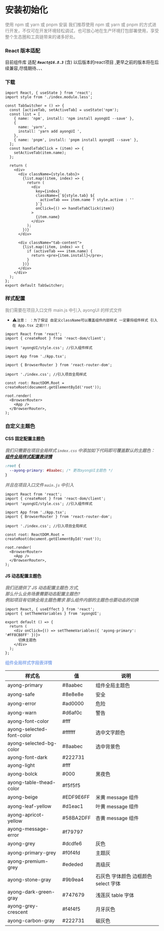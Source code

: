 # 安装初始化

<span style="color: #808080;">使用 npm 或 yarn 或 pnpm 安装
我们推荐使用 npm 或 yarn 或 pnpm
的方式进行开发，不仅可在开发环境轻松调试，也可放心地在生产环境打包部署使用，享受整个生态圈和工具链带来的诸多好处。</span>

### React 版本适配

目前组件库 适配 ***`React@16.8.3`*** (含) 以后版本的react项目 ,更早之前的版本将在后续兼容,尽情期待、、、

### 下载

[//]: # '#### npm'
[//]: #
[//]: # '```clickhouse'
[//]: # '      npm install ayongUI --save'
[//]: # '```'
[//]: # '#### yarn'
[//]: #
[//]: # '```clickhouse'
[//]: # '      yarn add ayongUI  '
[//]: # '```'
[//]: # '#### pnpm'
[//]: #
[//]: # '```clickhouse'
[//]: # '      pnpm install ayongUI --save'
[//]: # '```'

```tsx hideCode=true inline=true
import React, { useState } from 'react';
import style from './index.module.less';

const TabSwitcher = () => {
  const [activeTab, setActiveTab] = useState('npm');
  const list = [
    { name: 'npm', install: 'npm install ayongUI --save' },
    {
      name: 'yarn',
      install: 'yarn add ayongUI ',
    },
    { name: 'pnpm', install: 'pnpm install ayongUI --save' },
  ];
  const handleTabClick = (item) => {
    setActiveTab(item.name);
  };

  return (
    <div>
      <div className={style.tabs}>
        {list.map((item, index) => {
          return (
            <div
              key={index}
              className={`${style.tab} ${
                activeTab === item.name ? style.active : ''
              }`}
              onClick={() => handleTabClick(item)}
            >
              {item.name}
            </div>
          );
        })}
      </div>

      <div className="tab-content">
        {list.map((item, index) => {
          if (activeTab === item.name) {
            return <pre>{item.install}</pre>;
          }
        })}
      </div>
    </div>
  );
};
export default TabSwitcher;
```



### 样式配置

<span style="color: #808080;">我们需要在项目入口文件 main.js 中引入 ayongUI 的样式文件</span>

- ⚠️`注意： ：为了保证 自定义className可以覆盖组件内部样式
一定要将组件样式 引入在 App.tsx 之前!!!`

```tsx | pure
import React from 'react';
import { createRoot } from 'react-dom/client';

import 'ayongUI/style.css'; //引入组件样式

import App from './App.tsx';

import { BrowserRouter } from 'react-router-dom';

import './index.css'; //引入项目全局样式

const root: ReactDOM.Root = createRoot(document.getElementById('root'));

root.render(
  <BrowserRouter>
    <App />
  </BrowserRouter>,
);
```

### 自定义主题色

#### CSS 固定配置主题色

**_<span style="color: #808080;">我们只需要在项目全局样式 `index.css`
中添加如下代码即可覆盖默认的主题色：</span> [组件全局样式配置表详情](#ayonUIcss)_**

```css | pure
:root {
  --ayong-primary: #8aabec; /* 更改ayongUI主题色 */
}
```

**_<span style="color: #808080;">并且在项目入口文件 `main.js` 中引入</span>_**

```tsx | pure
import React from 'react';
import { createRoot } from 'react-dom/client';
import 'ayongUI/style.css'; //引入组件样式

import App from './App.tsx';
import { BrowserRouter } from 'react-router-dom';

import './index.css'; //引入项目全局样式

const root: ReactDOM.Root = createRoot(document.getElementById('root'));

root.render(
  <BrowserRouter>
    <App />
  </BrowserRouter>,
);
```

#### JS 动态配置主题色

**_<span style="color: #808080;">我们还提供了 JS 动态配置主题色 方式,</br>那么什么业务场景需要动态配置主题色?</br>
例如项目有切换全局主题色需求
那么组件内部的主题色也要动态的切换</span>_**

```tsx | pure
import React, { useEffect } from 'react';
import { setThemeVariables } from 'ayongUI';

export default () => {
  return (
    <div onClick={() => setThemeVariables({ 'ayong-primary': '#FF8CB8FF' })}>
      切换主题色
    </div>
  );
};
```

<span id="ayonUIcss"  style="color:#8aabec;">**组件全局样式字段表详情**</span>

| 样式名                    | 值        | 说明                                 |
| ------------------------- | --------- | ------------------------------------ |
| ayong-primary             | \#8aabec  | 组件全局主题色                       |
| ayong-safe                | #8e8e8e   | 安全                                 |
| ayong-error               | #ad0000   | 危险                                 |
| ayong-warn                | #d6af0c   | 警告                                 |
| ayong-font-color          | #fff      |                                      |
| ayong-selected-font-color | #ffffff   | 选中文字颜色                         |
| ayong-selected-bg-color   | #8aabec   | 选中背景色                           |
| ayong-font-dark           | #222731   |                                      |
| ayong-light               | #fff      |                                      |
| ayong-bolck               | #000      | 黑夜色                               |
| ayong-table-thead-color   | #f5f5f5   |                                      |
| ayong-beige               | #EDF9E6FF | 米黄 message 组件                    |
| ayong-leaf-yellow         | #d1eac1   | 叶黄 message 组件                    |
| ayong-apricot-yellow      | #58BA2DFF | 杏黄 message 组件                    |
| ayong-message-error       | #f79797   |                                      |
| ayong-grey                | #dcdfe6   | 灰色                                 |
| ayong-primary-grey        | #f0f4fd   | 主题灰                               |
| ayong-premium-grey        | #ededed   | 高级灰                               |
| ayong-stone-gray          | #9b9ea4   | 石灰色 字体颜色 边框颜色 select 字体 |
| ayong-dark-green-gray     | #747679   | 浅莲灰 table 字体                    |
| ayong-grey-crescent       | #f4f4f5   | 月牙灰色                             |
| ayong-carbon-gray         | #222731   | 碳灰色                               |
